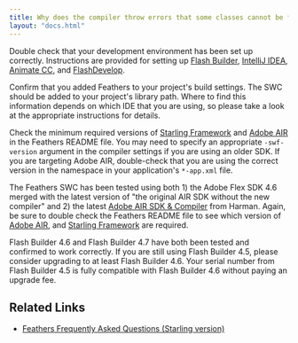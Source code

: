 ```yaml
---
title: Why does the compiler throw errors that some classes cannot be found when I use the Feathers SWC? (AS3/Starling version)
layout: "docs.html"
---
```


Double check that your development environment has been set up correctly. Instructions are provided for setting up [Flash Builder](../flash-builder.md), [IntelliJ IDEA](../intellij-idea.md), [Animate CC](../flash-pro.md), and [FlashDevelop](../flashdevelop.md).

Confirm that you added Feathers to your project's build settings. The SWC should be added to your project's library path. Where to find this information depends on which IDE that you are using, so please take a look at the appropriate instructions for details.

Check the minimum required versions of [Starling Framework](https://gamua.com/starling/) and [Adobe AIR](https://airsdk.dev/) in the Feathers README file. You may need to specify an appropriate `-swf-version` argument in the compiler settings if you are using an older SDK. If you are targeting Adobe AIR, double-check that you are using the correct version in the namespace in your application's `*-app.xml` file.

The Feathers SWC has been tested using both 1) the Adobe Flex SDK 4.6 merged with the latest version of "the original AIR SDK without the new compiler" and 2) the latest [Adobe AIR SDK & Compiler](https://airsdk.harman.com/download/) from Harman. Again, be sure to double check the Feathers README file to see which version of [Adobe AIR](https://airsdk.dev/), and [Starling Framework](https://gamua.com/starling/) are required.

Flash Builder 4.6 and Flash Builder 4.7 have both been tested and confirmed to work correctly. If you are still using Flash Builder 4.5, please consider upgrading to at least Flash Builder 4.6. Your serial number from Flash Builder 4.5 is fully compatible with Flash Builder 4.6 without paying an upgrade fee.

## Related Links

- [Feathers Frequently Asked Questions (Starling version)](./index.md)